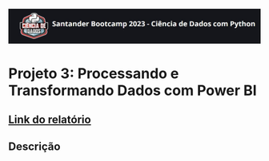 ![logo](https://github.com/jeanmatheuss/SB-2023-python/blob/main/imgs/logo.jpg?raw=true)

# **Projeto 3**: Processando e Transformando Dados com Power BI
[Link do relatório]()
---

## Descrição
